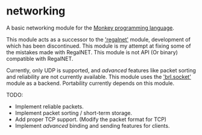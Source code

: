 # networking
A basic networking module for the [Monkey programming language](https://github.com/blitz-research/monkey).

This module acts as a successor to the ['regalnet'](https://bitbucket.org/ImmutableOctet/regalnet) module, development of which has been discontinued. This module is my attempt at fixing some of the mistakes made with RegalNET. This module is not API (Or binary) compatible with RegalNET.

Currently, only UDP is supported, and *advanced* features like packet sorting and reliability are not currently available. This module uses the ['brl.socket'](https://github.com/blitz-research/monkey/blob/develop/modules/brl/socket.monkey) module as a backend. Portability currently depends on this module.

TODO:
* Implement reliable packets.
* Implement packet sorting / short-term storage.
* Add proper TCP support. (Modify the packet format for TCP)
* Implement *advanced* binding and sending features for clients.
